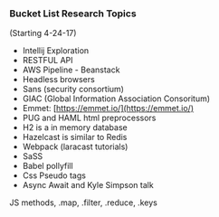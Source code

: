 ### Bucket List Research Topics

\(Starting 4-24-17\)

* Intellij Exploration
* RESTFUL API
* AWS Pipeline - Beanstack
* Headless browsers
* Sans \(security consortium\)
* GIAC \(Global Information Association Consoritum\)
* Emmet: [https://emmet.io/](https://emmet.io/)
* PUG and HAML html preprocessors
* H2 is a in memory database
* Hazelcast is similar to Redis
* Webpack \(laracast tutorials\)
* SaSS
* Babel pollyfill
* Css Pseudo tags
* Async Await and Kyle Simpson talk

JS methods, .map, .filter, .reduce, .keys

